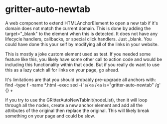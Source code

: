 # gritter-auto-newtab
A web component to extend HTMLAnchorElement to open a new tab if it's domain does not match the current domain.
This is done by adding the target="_blank" to the element when this is detected. It does not have any lifecycle
handlers, callbacks, or special click handlers. Just _blank. You could have done this your self by modifying all of
the links in your website.

This is mostly a joke custom element used as test. If you needed some feature like this, you likely have some other
call to action code and would be including this functionality within that code. But if you really do want to use this
as a lazy catch all for links on your page, go ahead.

It's limitations are that you should probably pre-upgrade all anchors with:
find -type f -name \*.html -exec sed -i 's/<a /<a is="gritter-auto-newtab" /g' \{\} \+

If you try to use the GRitterAutoNewTabInit(nodeList), then it will loop through all the nodes, create a new anchor
element and add all the attributes of the original then replace the original. This will likely break something on your
page and could be slow.
